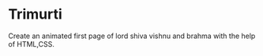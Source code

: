 # Trimurti
Create an animated first page of lord shiva vishnu and brahma  with the help of HTML,CSS.
